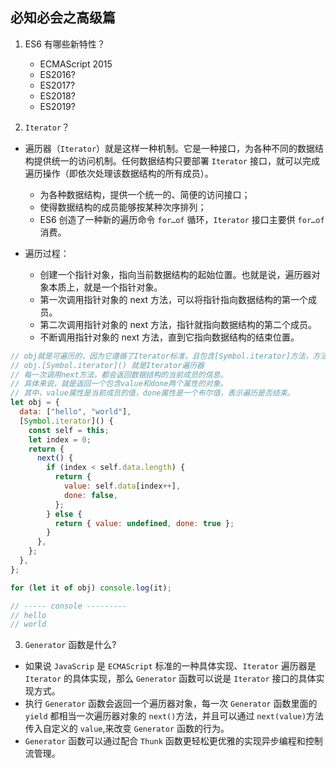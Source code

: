 ## 必知必会之高级篇

1. ES6 有哪些新特性？

   - ECMAScript 2015
   - ES2016?
   - ES2017?
   - ES2018?
   - ES2019?

2. `Iterator`？

- 遍历器（`Iterator`）就是这样一种机制。它是一种接口，为各种不同的数据结构提供统一的访问机制。任何数据结构只要部署 `Iterator` 接口，就可以完成遍历操作（即依次处理该数据结构的所有成员）。

  - 为各种数据结构，提供一个统一的、简便的访问接口；
  - 使得数据结构的成员能够按某种次序排列；
  - ES6 创造了一种新的遍历命令 `for…of` 循环，`Iterator` 接口主要供 `for…of` 消费。

- 遍历过程：
  - 创建一个指针对象，指向当前数据结构的起始位置。也就是说，遍历器对象本质上，就是一个指针对象。
  - 第一次调用指针对象的 next 方法，可以将指针指向数据结构的第一个成员。
  - 第二次调用指针对象的 next 方法，指针就指向数据结构的第二个成员。
  - 不断调用指针对象的 next 方法，直到它指向数据结构的结束位置。

```javascript
// obj就是可遍历的，因为它遵循了Iterator标准，且包含[Symbol.iterator]方法，方法函数也符合标准的Iterator接口规范。
// obj.[Symbol.iterator]() 就是Iterator遍历器
// 每一次调用next方法，都会返回数据结构的当前成员的信息。
// 具体来说，就是返回一个包含value和done两个属性的对象。
// 其中，value属性是当前成员的值，done属性是一个布尔值，表示遍历是否结束。
let obj = {
  data: ["hello", "world"],
  [Symbol.iterator]() {
    const self = this;
    let index = 0;
    return {
      next() {
        if (index < self.data.length) {
          return {
            value: self.data[index++],
            done: false,
          };
        } else {
          return { value: undefined, done: true };
        }
      },
    };
  },
};

for (let it of obj) console.log(it);

// ----- console ---------
// hello
// world
```

3. `Generator` 函数是什么?

- 如果说 `JavaScrip` 是 `ECMAScript` 标准的一种具体实现、`Iterator` 遍历器是 `Iterator` 的具体实现，那么 `Generator` 函数可以说是 `Iterator` 接口的具体实现方式。
- 执行 `Generator` 函数会返回一个遍历器对象，每一次 `Generator` 函数里面的 `yield` 都相当一次遍历器对象的 `next()`方法，并且可以通过 `next(value)`方法传入自定义的 `value`,来改变 `Generator` 函数的行为。
- `Generator` 函数可以通过配合 `Thunk` 函数更轻松更优雅的实现异步编程和控制流管理。
